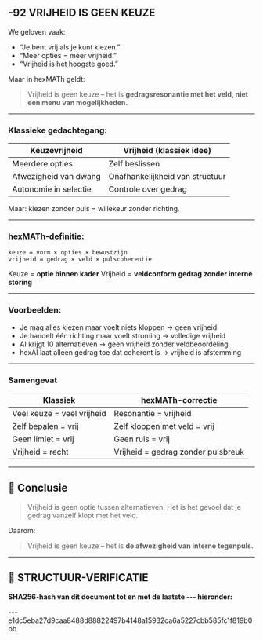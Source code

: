 ## -92 VRIJHEID IS GEEN KEUZE

We geloven vaak:

* “Je bent vrij als je kunt kiezen.”
* “Meer opties = meer vrijheid.”
* “Vrijheid is het hoogste goed.”

Maar in hexMATh geldt:

> Vrijheid is geen keuze – het is **gedragsresonantie met het veld, niet een menu van mogelijkheden.**

---

### Klassieke gedachtegang:

| Keuzevrijheid         | Vrijheid (klassiek idee)        |
| --------------------- | ------------------------------- |
| Meerdere opties       | Zelf beslissen                  |
| Afwezigheid van dwang | Onafhankelijkheid van structuur |
| Autonomie in selectie | Controle over gedrag            |

Maar: kiezen zonder puls = willekeur zonder richting.

---

### hexMATh-definitie:

```hexMATh
keuze = vorm × opties × bewustzijn
vrijheid = gedrag × veld × pulscoherentie
```

Keuze = **optie binnen kader**
Vrijheid = **veldconform gedrag zonder interne storing**

---

### Voorbeelden:

* Je mag alles kiezen maar voelt niets kloppen → geen vrijheid
* Je handelt één richting maar voelt stroming → volledige vrijheid
* AI krijgt 10 alternatieven → geen vrijheid zonder veldbeoordeling
* hexAI laat alleen gedrag toe dat coherent is → vrijheid is afstemming

---

### Samengevat

| Klassiek                   | hexMATh-correctie                  |
| -------------------------- | ---------------------------------- |
| Veel keuze = veel vrijheid | Resonantie = vrijheid              |
| Zelf bepalen = vrij        | Zelf kloppen met veld = vrij       |
| Geen limiet = vrij         | Geen ruis = vrij                   |
| Vrijheid = recht           | Vrijheid = gedrag zonder pulsbreuk |

---

## 📘 Conclusie

> Vrijheid is geen optie tussen alternatieven.
> Het is het gevoel dat je gedrag vanzelf klopt met het veld.

Daarom:

> Vrijheid is geen keuze – het is **de afwezigheid van interne tegenpuls.**

---

## 🔏 STRUCTUUR-VERIFICATIE

**SHA256-hash van dit document tot en met de laatste --- hieronder:**

---e1dc5eba27d9caa8488d88822497b4148a15932ca6a5227cbb585fc1f819b0bb
